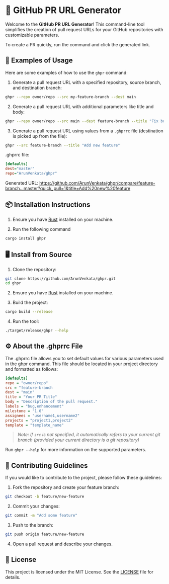 # 🦀 GitHub PR URL Generator

Welcome to the **GitHub PR URL Generator**! This command-line tool simplifies the creation of pull request URLs for your GitHub repositories with customizable parameters.

To create a PR quickly, run the command and click the generated link.



[](https://github.com/user-attachments/assets/50ccbc19-e587-4820-9e7a-d02704d99add)



## 🚀 Examples of Usage

Here are some examples of how to use the `ghpr` command:

1. Generate a pull request URL with a specified repository, source branch, and destination branch: 
```bash
ghpr --repo owner/repo --src my-feature-branch --dest main
```

2. Generate a pull request URL with additional parameters like title and body:
```bash
ghpr --repo owner/repo --src main --dest feature-branch --title "Fix bug" --body "This PR fixes the bug."
```


3. Generate a pull request URL using values from a `.ghprrc` file (destination is picked up from the file):
```bash
ghpr --src feature-branch --title "Add new feature"
```

.ghprrc file:
```ini
[defaults]
dest="master"
repo="ArunVenkata/ghpr"
```
Generated URL: https://github.com/ArunVenkata/ghpr/compare/feature-branch...master?quick_pull=1&title=Add%20new%20feature

## 📦 Installation Instructions

1. Ensure you have [Rust](https://www.rust-lang.org/tools/install) installed on your machine.

2. Run the following command 
```bash
cargo install ghpr
```

## 🖥️ Install from Source

1. Clone the repository:
```bash
git clone https://github.com/ArunVenkata/ghpr.git
cd ghpr
```
2. Ensure you have [Rust](https://www.rust-lang.org/tools/install) installed on your machine.

3. Build the project:
```bash
cargo build --release
```

4. Run the tool:
```bash
./target/release/ghpr --help
```


## ⚙️ About the .ghprrc File

The .ghprrc file allows you to set default values for various parameters used in the ghpr command. This file should be located in your project directory and formatted as follows:

```ini
[defaults]
repo = "owner/repo"
src = "feature-branch
dest = "main"
title = "Your PR Title"
body = "Description of the pull request."
labels = "bug,enhancement"
milestone = "1.0"
assignees = "username1,username2"
projects = "project1,project2"
template = "template_name"
```
> _Note: If `src` is not specified, it automatically refers to your current git branch (provided your current directory is a git repository)_


Run `ghpr --help` for more information on the supported parameters.


## 🤝 Contributing Guidelines

If you would like to contribute to the project, please follow these guidelines:
1. Fork the repository and create your feature branch:

```bash
git checkout -b feature/new-feature
```

2. Commit your changes:

```bash
git commit -m "Add some feature"
```

3. Push to the branch:
```bash
git push origin feature/new-feature
```

4. Open a pull request and describe your changes.



## 🎉 License

This project is licensed under the MIT License. See the [LICENSE](https://www.github.com/ArunVenkata/ghpr/blob/master/LICENSE) file for details.

